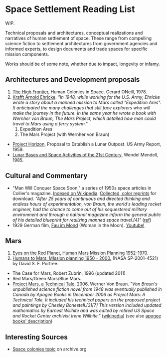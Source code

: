 # Space Settlement Reading List

WIP. 

Technical proposals and architectures, conceptual realizations and narratives of human settlement of space. These range from compelling science fiction to settlement architectures from government agencies and informed experts, to design documents and trade spaces for specific mission components.  

Works should be of some note, whether due to impact, longevity or infamy. 

## Architectures and Development proposals

1. [The High Frontier,](https://archive.org/details/highfrontierhuma00onei) Human Colonies in Space. Gerard ONeill, 1978. 
1. [Krafft Arnold Ehricke](https://en.wikipedia.org/wiki/Krafft_Arnold_Ehricke). _"In 1948, while working for the U.S. Army, Ehricke wrote a story about a manned mission to Mars called "Expedition Ares". It anticipated the many challenges that still face explorers who will make the journey in the future. In the same year he wrote a book with Wernher von Braun, The Mars Project, which detailed how man could travel to Mars using a ferry system."_
   1. Expedition Ares
   1. The Mars Project (with Wernher von Braun)
* [Project Horizon,](https://history.army.mil/html/faq/horizon.html) Proposal to Establish a Lunar Outpost. US Army Report, 1959. 
* [Lunar Bases and Space Activities of the 21st Century,](https://www.lpi.usra.edu/publications/books/lunar_bases/) Wendel Mendell, 1985. 

## Cultural and Commentary
* "Man Will Conquer Space Soon," a series of 1950s space articles in Collier's magazine. [Indexed on Wikipedia](https://en.wikipedia.org/wiki/Man_Will_Conquer_Space_Soon!). [Collected, color reprints](https://www.rmastri.it/spacestuff/wernher-von-braun/colliers-articles-on-the-conquest-of-space-1952-1954/) for download. _"After 25 years of continuous and directed thinking and endless hours of experimentation, von Braun, the world's leading rocket engineer, had the chance to come out of his sequestered military environment and through a national magazine inform the general public of his detailed blueprint for realizing manned space travel.[4]"_ ([ref](https://history.msfc.nasa.gov/vonbraun/disney_article.html))
* 1929 German film, [Fau im Mond](http://www.daviddarling.info/encyclopedia/W/Woman_Moon.html) (Woman in the Moon). [Youtube!](https://www.youtube.com/watch?v=aHcazI9PgNg)


## Mars 
1. [Eyes on the Red Planet, Human Mars Mission Planning 1952-1970](https://ston.jsc.nasa.gov/collections/TRS/_techrep/CR-2001-208928.pdf). 
1. [Humans to Mars: MIssion planning 1950 - 2000.](https://history.nasa.gov/monograph21/humans_to_Mars.htm) (NASA SP-2001-4521) by David S. F. Portree.
* The Case for Mars, Robert Zubrin, 1996 (updated 2011)
* Red Mars/Green Mars/Blue Mars. 
* [Project Mars, a Technical Tale](https://www.amazon.com/Project-Mars-Technical-Wernher-2006-10-20/dp/B01HC9EN4K?SubscriptionId=AKIAILSHYYTFIVPWUY6Q&tag=duckduckgo-d-20&linkCode=xm2&camp=2025&creative=165953&creativeASIN=B01HC9EN4K), 2006, Werner Von Braun. _"Von Braun's unpublished science fiction novel from 1948 was eventually published in Canada by Apogee Books in December 2006 as Project Mars: A Technical Tale. It included his technical papers on the proposed project and paintings by Chesley Bonestell.[3][7] This version included updated mathematics by Earnest Willhite and was edited by retired US Space and Rocket Center archivist Irene Willhite."_ ([wikipedia](https://en.wikipedia.org/wiki/The_Mars_Project#cite_ref-vonBraun-2006_7-0)) (see also [apogee books' description](http://www.cgpublishing.com/Books/ProjectMars.html))


## Interesting Sources
* [Space colonies topic](https://archive.org/search.php?query=subject%3A%22Space+colonies%22) on archive.org
